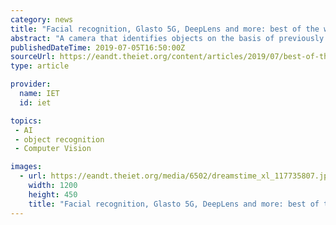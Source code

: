 ```yaml
---
category: news
title: "Facial recognition, Glasto 5G, DeepLens and more: best of the week’s news"
abstract: "A camera that identifies objects on the basis of previously fed images would be an intuitive first starting point to get newbies into image-related machine learning and object recognition, I was told. So, I set about creating an account on AWS. An initial ..."
publishedDateTime: 2019-07-05T16:50:00Z
sourceUrl: https://eandt.theiet.org/content/articles/2019/07/best-of-the-weeks-news-050719/
type: article

provider:
  name: IET
  id: iet

topics:
 - AI
 - object recognition
 - Computer Vision

images:
  - url: https://eandt.theiet.org/media/6502/dreamstime_xl_117735807.jpg?anchor=center&mode=crop&width=1200&height=450&rnd=131751037210000000
    width: 1200
    height: 450
    title: "Facial recognition, Glasto 5G, DeepLens and more: best of the week’s news"
---
```

